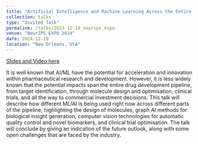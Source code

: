 ```yaml
---
title: "Artificial Intelligence and Machine Learning Across the Entire Drug Development Pipeline"
collection: talks
type: "Invited Talk"
permalink: /talks/2023-12-10_neurips_expo
venue: "NeurIPS EXPO 2024"
date: 2024-12-10
location: "New Orleans, USA"
---
```


[Slides and Video here](https://neurips.cc/Expo/Conferences/2023/talk%20panel/78239#collapseExample)

It is well known that AI/ML have the potential for acceleration and innovation within pharmaceutical research and development. However, it is less widely known that the potential impacts span the entire drug development pipeline, from target identification, through molecule design and optimisation, clinical trials, and all the way to commercial investment decisions. This talk will describe how different ML/AI is being used right now across different parts of the pipeline, highlighting the design of molecules, graph AI methods for biological insight generation, computer vision technologies for automatic quality control and novel biomarkers, and clinical trial optimisation. The talk will conclude by giving an indication of the future outlook, along with some open challenges that are faced by the industry.
